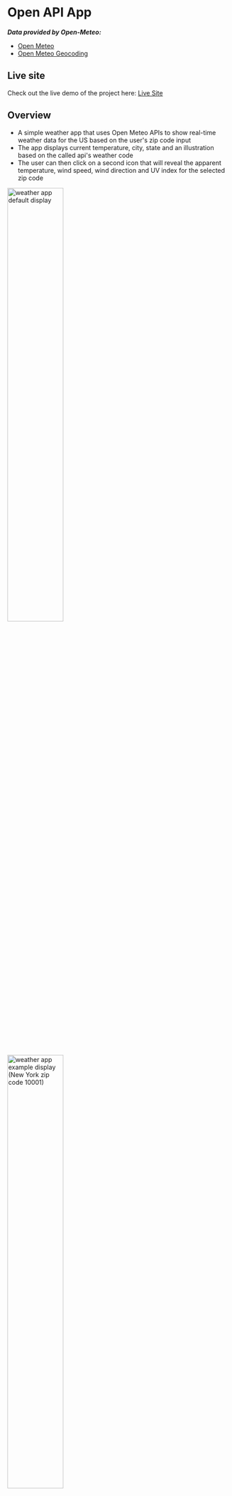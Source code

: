 # Open API App

**_Data provided by Open-Meteo:_**

- [Open Meteo](https://open-meteo.com)
- [Open Meteo Geocoding](https://open-meteo.com/en/docs/geocoding-api)

## Live site

Check out the live demo of the project here:
[Live Site](https://codercreative.github.io/open-api-project/)

## Overview

- A simple weather app that uses Open Meteo APIs to show real-time weather data for the US based on the user's zip code input
- The app displays current temperature, city, state and an illustration based on the called api's weather code
- The user can then click on a second icon that will reveal the apparent temperature, wind speed, wind direction and UV index for the selected zip code

<p>
  <img src="images/default-screenshot.png" alt="weather app default display" height="50%">
   <img src="images/example-screenshot.png" alt="weather app example display (New York zip code 10001)" height="50%">
</p>

## How It Works

The user enters a zip code, clicks on the temperature icon and the app displays:

- The current temperature
- The city and state names
- An illustration I have designed that reflects the weather code

The user can then select the "angles-down" icon in order to display additional weather conditions:

- Apparent temperature
- Wind speed
- Wind direction
- UV index

## Key Features

- Fetches live weather data using two Open Meteo APIs from user's zip code input
- Displays various weather conditions
- Pulling API data with async/await JavaScript promises as well as helper functions

## App Checklist Examples

### API Requirement

- Added two search buttons

### HTML

- Added copyright in footer
- Reconsidered Google Fonts (Kept Unica and changed Roboto to Lexend)
- Created a favicon

### CSS

- Stored CSS and JS files in folders
- Decided that layout should be in a column on all sizes
- Centered the placeholder in the zip code input field
- Showing a default sun illustration when the app loads
- Added media queries for larger displays
- Added colors as variables in :root

### JS

- Used global variables for access in helper functions
- Corrected the image paths after placing script.js in a js folder
- Added "Just a sec..." for temp if it takes too long to load
- Added night images (to replace two images of suns if local time is night) based on isDay variable
- Decided which weather details to add from the second api async function call
- Converted celsius into fahrenheit (in more information api call)
- Used wind range based on Beaufort wind scale
- Clear user input when and placeholder when user enters a new search based on zip code

### Error message handling

- Checked for valid 5 number zip code
- Display an error message if no zip code is entered or if the input is invalid

## Future considerations

- Had issues with linear-gradient background color. Will possibly add that at a later date and overcome CSS issues (height, overlap of text, etc.)
- Example of linear-gradient code:

```css
linear-gradient(145deg, #fff085, #feba17)
```

- Optimize padding and margins even more
- When clicking outside of zip code field - be able to clear too?

